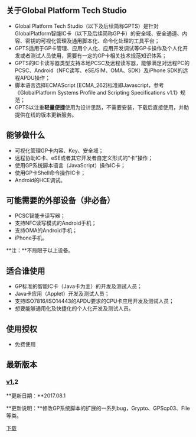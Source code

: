 ## **关于Global Platform Tech Studio**

* Global Platform Tech Studio（以下及后续简称GPTS）是针对GlobalPlatform智能IC卡（以下及后续简称GP卡）的安全域、安全通道、内容、密钥的可视化管理及通用脚本化、命令化处理的工具平台；
* GPTS适用于GP卡管理、应用个人化、应用开发调试等GP卡操作及个人化开发或者测试人员使用，需要有一定的GP卡相关技术规范知识体系；
* GPTS的IC卡读写器类型支持本地PCSC及远程读写器，能够满足对远程PC的PCSC、Android（NFC读写、eSE/SIM、OMA、SDK）及iPhone SDK的远程APDU操作；
* 脚本语言选择ECMAScript \[ECMA\_262\]标准即Javascript，参考《GlobalPlatform Systems Profile and Scripting Specifications v1.1》规范；
* GPTS以注重**轻量便捷**使用为设计思路，不需要安装，下载后直接使用，并助提供在线的版本更新服务。

## 能够做什么

* 可视化管理GP卡内容、Key、安全域；
* 远程协助IC卡、eSE或者其它开发者自定义形式的“卡”操作；
* 使用GP系统脚本语言（JavaScript）操作IC卡；
* 使用GP卡Shell命令操作IC卡；
* Android的HCE调试。

## 可能需要的外部设备（非必备）

* PCSC智能卡读写器；
* 支持NFC读写模式的Android手机；
* 支持OMA的Android手机；
* iPhone手机。

**注：**不局限于以上设备。

## 适合谁使用

* GP标准的智能IC卡（Java卡为主）的开发及测试人员；
* Java卡应用（Applet）开发及测试人员；
* 支持ISO7816/ISO14443的APDU要求的CPU卡应用开发及测试人员；
* 想要能够通用化及快捷化的个人化开发及测试人员。

## 使用授权

* 免费使用

## 最新版本

### [v1.](https://www.zchrit.com/dwn/GlobalPlatformCardStudiov2.1)2

**更新日期：**2017.08.1

**更新说明：**修改GP系统脚本的扩展的一系列bug，Grypto、GPScp03、File等类。

[下载](http://guide.gpts.zchrit.com/dw/GPTS/GPTSv1.2.zip)


